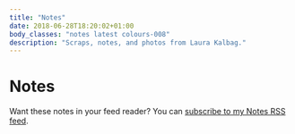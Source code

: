 ```yaml
---
title: "Notes"
date: 2018-06-28T18:20:02+01:00
body_classes: "notes latest colours-008"
description: "Scraps, notes, and photos from Laura Kalbag."
---
```


# Notes

Want these notes in your feed reader? You can [subscribe to my Notes RSS feed](http://laurakalbag.com/notes/index.xml).